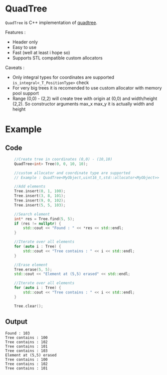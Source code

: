 # QuadTree

`QuadTree` is C++ implementation of [quadtree](https://en.wikipedia.org/wiki/Quadtree).

Features : 
* Header only
* Easy to use
* Fast (well at least i hope so)
* Supports STL compatible custom allocators

Caveats :
* Only integral types for coordinates are supported `is_integral<_T_PositionType>` check
* For very big trees it is recomended to use custom allocator with memory pool support
* Range (0,0) - (2,2) will create tree with origin at (0,0) and width/height (2,2). So constructor arguments max_x max_y it is actually width and height

# Example
## Code
```C++
	//Create tree in coordinates (0,0) - (10,10)
	QuadTree<int> Tree(0, 0, 10, 10);

    //custom allocator and coordinate type are supported
    // Example : QuadTree<MyObject,uint16_t,std::allocator<MyObject>>

	//Add elements
	Tree.insert(0, 1, 100);
	Tree.insert(3, 8, 101);
	Tree.insert(9, 0, 102);
	Tree.insert(5, 5, 103);

	//Search element
	int* res = Tree.find(5, 5);
	if (res != nullptr) {
		std::cout << "Found : " << *res << std::endl;
	}

	//Iterate over all elements
	for (auto i : Tree) {
		std::cout << "Tree contains : " << i << std::endl;
	}

	//Erase element
	Tree.erase(5, 5);
	std::cout << "Element at (5,5) erased" << std::endl;

	//Iterate over all elements
	for (auto i : Tree) {
		std::cout << "Tree contains : " << i << std::endl;
	}

	Tree.clear();
```
## Output
```
Found : 103
Tree contains : 100
Tree contains : 102
Tree contains : 101
Tree contains : 103
Element at (5,5) erased
Tree contains : 100
Tree contains : 102
Tree contains : 101
```
